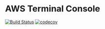 # AWS Terminal Console

[![Build Status](https://travis-ci.org/yjpa7145/aws-terminal-console.svg?branch=master)](https://travis-ci.org/yjpa7145/aws-terminal-console)
[![codecov](https://codecov.io/gh/yjpa7145/aws-terminal-console/branch/master/graph/badge.svg)](https://codecov.io/gh/yjpa7145/aws-terminal-console)
